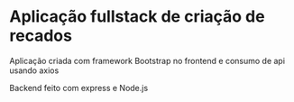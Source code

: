 <h1>Aplicação fullstack de criação de recados</h1>

<p>Aplicação criada com framework Bootstrap no frontend e consumo de api usando axios</p>

<p>Backend feito com express e Node.js</p>
